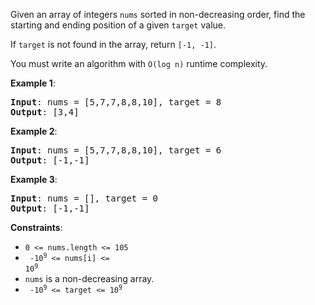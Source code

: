 Given an array of integers `nums` sorted in non-decreasing order, find the
starting and ending position of a given `target` value.

If `target` is not found in the array, return `[-1, -1]`.

You must write an algorithm with `O(log n)` runtime complexity.

**Example 1**:

<pre><b>Input</b>: nums = [5,7,7,8,8,10], target = 8
<b>Output</b>: [3,4]
</pre>

**Example 2**:

<pre><b>Input</b>: nums = [5,7,7,8,8,10], target = 6
<b>Output</b>: [-1,-1]
</pre>

**Example 3**:

<pre><b>Input</b>: nums = [], target = 0
<b>Output</b>: [-1,-1]
</pre>

**Constraints**:

- `0 <= nums.length <= 105`
- <code> -10<sup>9</sup> <= nums[i] <= 10<sup>9</sup></code>
- `nums` is a non-decreasing array.
- <code> -10<sup>9</sup> <= target <= 10<sup>9</sup></code>
